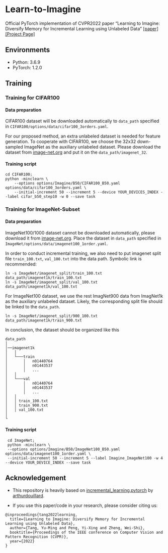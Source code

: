# Learn-to-Imagine
Official PyTorch implementation of CVPR2022 paper “Learning to Imagine: Diversify Memory for Incremental Learning using Unlabeled Data”
[[paper]](https://arxiv.org/abs/2204.08932) 
[[Project Page]](https://isee-ai.cn/~yuming/Learn_to_imagine.html)

## Environments

- Python: 3.6.9
- PyTorch: 1.2.0


## Training
### Training for CIFAR100
#### Data preparation
CIFAR100 dataset will be downloaded automatically to `data_path` specified in `CIFAR100/options/data/cifar100_3orders.yaml`.

For our proposed method, an extra unlabeled dataset is needed for feature generation. To cooperate with CIFAR100, we choose
the 32x32 down-sampled ImageNet as the auxiliary unlabeled dataset. Please download the dataset from [image-net.org](https://image-net.org/download.php)
and put it on the `data_path/imagenet_32`.
#### Training script
```
cd CIFAR100;
python -minclearn \
    --options options/Imagine/B50/CIFAR100_B50.yaml options/data/cifar100_3orders.yaml \
    --initial-increment 50 --increment 5 --device YOUR_DEVICES_INDEX --label cifar_b50_step10 -w 0 --save task
```

### Training for ImageNet-Subset
#### Data preparation
ImageNet100/1000 dataset cannot be downloaded automatically, please download it from [image-net.org](https://image-net.org/download.php).
Place the dataset in `data_path` specified in `ImageNet/options/data/imagenet100_1order.yaml`.

In order to conduct incremental training, we also need to put imagenet split file `train_100.txt`, `val_100.txt` into
the data path. Symbolic link is recommended:
```
ln -s ImageNet/imagenet_split/train_100.txt data_path/imagenet1k/train_100.txt
ln -s ImageNet/imagenet_split/val_100.txt data_path/imagenet1k/val_100.txt
```

For ImageNet100 dataset, we use the rest ImagNet900 data from ImagNet1k as the auxiliary unlabeled dataset.
Likely, the corresponding split file should be linked to the `data_path`.
```
ln -s ImageNet/imagenet_split/900_100.txt data_path/imagenet1k/train_900.txt
```

In conclusion, the dataset should be organized like this
```
data_path
│  
│──imagenet1k
│   │
│   └───train
│       │   n01440764
│       │   n01443537 
│       │   ...
│   │
│   └───val
│       │   n01440764
│       │   n01443537
│       │   ...
│   │   
│   │ train_100.txt
│   │ train_900.txt
│   │ val_100.txt 
│   
└
```

#### Training script
```
 cd ImageNet;
 python -minclearn \
 --options options/Imagine/B50/ImageNet100_B50.yaml options/data/imagenet100_1order.yaml \
 --initial-increment 50 --increment 5 --label Imagine_ImageNet100 -w 4 --device YOUR_DEVICE_INDEX --save task
```

## Acknowledgement 
- This repository is heavily based on [incremental_learning.pytorch](https://github.com/arthurdouillard/incremental_learning.pytorch)
by [arthurdouillard](https://github.com/arthurdouillard).


- If you use this paper/code in your research, please consider citing us:
```
@inproceedings{tang2022learning,
  title={Learning to Imagine: Diversify Memory for Incremental Learning using Unlabeled Data},
  author={Tang, Yu-Ming and Peng, Yi-Xing and Zheng, Wei-Shi},
  booktitle={Proceedings of the IEEE conference on Computer Vision and Pattern Recognition (CVPR)},
  year={2022}
}
```
